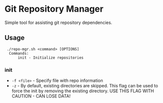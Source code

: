 # Git Repository Manager

Simple tool for assisting git repository dependencies.

## Usage

```
 ./repo-mgr.sh <command> [OPTIONS]
  Commands:
      init - Initialize repositories
```

### init

- `-f <file>` - Specify file with repo information
- `-z` - By default, existing directories are skipped. This flag can be used to force the init by removing the existing directory. USE THIS FLAG WITH CAUTION - CAN LOSE DATA!
